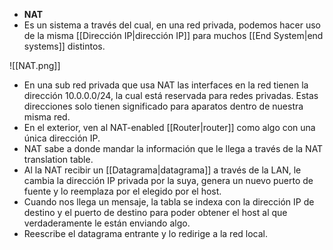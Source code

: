 - **NAT**
- Es un sistema a través del cual, en una red privada, podemos hacer uso de la misma [[Dirección IP|dirección IP]] para muchos [[End System|end systems]] distintos.

![[NAT.png]]

- En una sub red privada que usa NAT las interfaces en la red tienen la dirección $10.0.0.0/24$, la cual está reservada para redes privadas. Estas direcciones solo tienen significado para aparatos dentro de nuestra misma red.
- En el exterior, ven al NAT-enabled [[Router|router]] como algo con una única dirección IP.
- NAT sabe a donde mandar la información que le llega  a través de la NAT translation table.
- Al la NAT recibir un [[Datagrama|datagrama]] a través de la LAN, le cambia la dirección IP privada por la suya, genera un nuevo puerto de fuente y lo reemplaza por el elegido por el host.
- Cuando nos llega un mensaje, la tabla se indexa con la dirección IP de destino y el puerto de destino para poder obtener el host al que verdaderamente le están enviando algo.
- Reescribe el datagrama entrante y lo redirige a la red local.